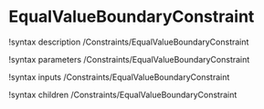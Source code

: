<!-- MOOSE Documentation Stub: Remove this when content is added. -->

# EqualValueBoundaryConstraint
!syntax description /Constraints/EqualValueBoundaryConstraint

!syntax parameters /Constraints/EqualValueBoundaryConstraint

!syntax inputs /Constraints/EqualValueBoundaryConstraint

!syntax children /Constraints/EqualValueBoundaryConstraint
